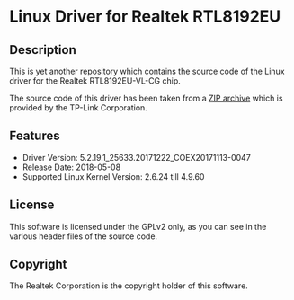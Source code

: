 # Linux Driver for Realtek RTL8192EU

## Description
This is yet another repository which contains the source code of the Linux driver
for the Realtek RTL8192EU-VL-CG chip.

The source code of this driver has been taken from a [ZIP archive](https://www.tp-link.com/de/support/download/tl-wn821n/)
which is provided by the TP-Link Corporation.

## Features
* Driver Version: 5.2.19.1_25633.20171222_COEX20171113-0047
* Release Date: 2018-05-08
* Supported Linux Kernel Version: 2.6.24 till 4.9.60

## License
This software is licensed under the GPLv2 only,
as you can see in the various header files of the source code.

## Copyright
The Realtek Corporation is the copyright holder of this software.